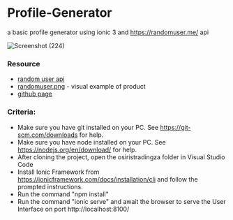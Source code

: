 # Profile-Generator
a basic profile generator using ionic 3 and https://randomuser.me/ api

![Screenshot (224)](https://user-images.githubusercontent.com/40579537/111052703-f9a78200-8465-11eb-9cd1-2b614297e7d3.png)


### Resource

* [random user api](https://randomuser.me/)
* [randomuser.png](./randomuser.png) - visual example of product
* [github page](https://github.com/GuyBosa/Profile-Generator)

### Criteria:
* Make sure you have git installed on your PC. See https://git-scm.com/downloads for help.
* Make sure you have node installed on your PC. See https://nodejs.org/en/download/ for help.
* After cloning the project, open the osiristradingza folder in Visual Studio Code
* Install Ionic Framework from https://ionicframework.com/docs/installation/cli and follow the prompted instructions.
* Run the command "npm install"
* Run the command "ionic serve" and await the browser to serve the User Interface on port http://localhost:8100/
